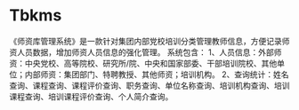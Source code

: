 # Tbkms
 《师资库管理系统》是一款针对集团内部党校培训分类管理教师信息，方便记录师资人员数据，增加师资人员信息的强化管理。 系统包含： 1、人员信息：外部师资：中央党校、高等院校、研究所/院、中央和国家部委、干部培训院校、其他单位；内部师资：集团部门、特聘教授、其他师资；培训机构。 2、查询统计：姓名查询、课程查询、课程评价查询、职务查询、单位名称查询、培训机构查询、培训课程查询、培训课程评价查询、个人简介查询。
